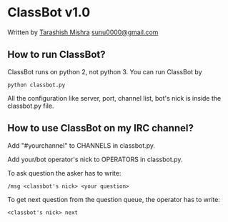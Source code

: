 ClassBot v1.0
=============
Written by [Tarashish Mishra](http://tarashish.com) <sunu0000@gmail.com>

How to run ClassBot?
--------------------
ClassBot runs on python 2, not python 3. You can run ClassBot by
	
	python classbot.py

All the configuration like server, port, channel list, bot's nick is inside the classbot.py file.

How to use ClassBot on my IRC channel?
--------------------------------------

Add "#yourchannel" to CHANNELS in classbot.py.

Add your/bot operator's nick to OPERATORS in classbot.py.

To ask question the asker has to write:

	/msg <classbot's nick> <your question>

To get next question from the question queue, the operator has to write:

	<classbot's nick> next



